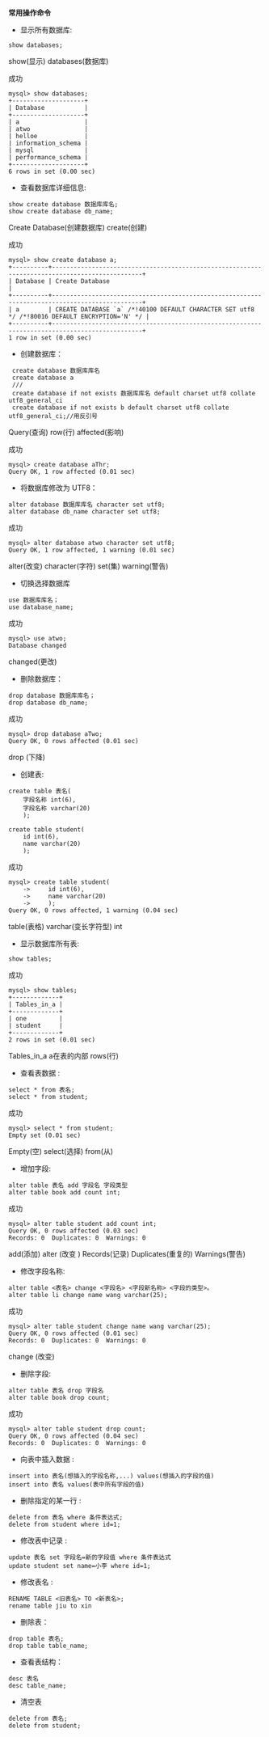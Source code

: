 **常用操作命令**



- 显示所有数据库:

```
show databases;
```

show(显示) databases(数据库)

成功

```
mysql> show databases;
+--------------------+
| Database           |
+--------------------+
| a                  |
| atwo               |
| helloe             |
| information_schema |
| mysql              |
| performance_schema |
+--------------------+
6 rows in set (0.00 sec)
```

- 查看数据库详细信息:

```
show create database 数据库库名;
show create database db_name;
```

 Create Database(创建数据库) create(创建)



成功

```
mysql> show create database a;
+----------+-----------------------------------------------------------------------------------------------+
| Database | Create Database                                                                               |
+----------+-----------------------------------------------------------------------------------------------+
| a        | CREATE DATABASE `a` /*!40100 DEFAULT CHARACTER SET utf8 */ /*!80016 DEFAULT ENCRYPTION='N' */ |
+----------+-----------------------------------------------------------------------------------------------+
1 row in set (0.00 sec)
```

- 创建数据库：

```
 create database 数据库库名
 create database a
 ///
 create database if not exists 数据库库名 default charset utf8 collate utf8_general_ci
 create database if not exists b default charset utf8 collate utf8_general_ci;//用反引号
```

Query(查询)  row(行) affected(影响)



成功

```
mysql> create database aThr;
Query OK, 1 row affected (0.01 sec)
```

- 将数据库修改为 UTF8： 

```
alter database 数据库库名 character set utf8;
alter database db_name character set utf8;
```

成功

```
mysql> alter database atwo character set utf8;
Query OK, 1 row affected, 1 warning (0.01 sec)
```

alter(改变) character(字符) set(集) warning(警告)



- 切换选择数据库

```
use 数据库库名；
use database_name;
```

成功

```
mysql> use atwo;
Database changed
```

changed(更改)



- 删除数据库： 

```
drop database 数据库库名；
drop database db_name;
```

成功

```
mysql> drop database aTwo;
Query OK, 0 rows affected (0.01 sec)
```

drop (下降)



- 创建表:

```
create table 表名(
    字段名称 int(6),
    字段名称 varchar(20)
    );

create table student(
    id int(6),
    name varchar(20)
    );
```

成功

```
mysql> create table student(
    ->     id int(6),
    ->     name varchar(20)
    ->     );
Query OK, 0 rows affected, 1 warning (0.04 sec)
```

table(表格) varchar(变长字符型) int



- 显示数据库所有表: 

```
show tables;
```

成功

```
mysql> show tables;
+-------------+
| Tables_in_a |
+-------------+
| one         |
| student     |
+-------------+
2 rows in set (0.01 sec)
```

Tables_in_a  a在表的内部   rows(行)



- 查看表数据 :

```
select * from 表名;
select * from student;
```

成功

```
mysql> select * from student;
Empty set (0.01 sec)
```

Empty(空) select(选择) from(从)



- 增加字段: 

```
alter table 表名 add 字段名 字段类型
alter table book add count int;
```

成功

```
mysql> alter table student add count int;
Query OK, 0 rows affected (0.03 sec)
Records: 0  Duplicates: 0  Warnings: 0
```

add(添加) alter  (改变 )  Records(记录) Duplicates(重复的) Warnings(警告)



- 修改字段名称: 

```
alter table <表名> change <字段名> <字段新名称> <字段的类型>。
alter table li change name wang varchar(25);
```

成功

```
mysql> alter table student change name wang varchar(25);
Query OK, 0 rows affected (0.01 sec)
Records: 0  Duplicates: 0  Warnings: 0
```

change (改变) 



- 删除字段: 

```
alter table 表名 drop 字段名
alter table book drop count;
```

成功

```
mysql> alter table student drop count;
Query OK, 0 rows affected (0.04 sec)
Records: 0  Duplicates: 0  Warnings: 0
```



- 向表中插入数据 :

```
insert into 表名(想插入的字段名称,...) values(想插入的字段的值)
insert into 表名 values(表中所有字段的值)
```



- 删除指定的某一行 :

```
delete from 表名 where 条件表达式;
delete from student where id=1;
```



- 修改表中记录 :

```
update 表名 set 字段名=新的字段值 where 条件表达式
update student set name=小李 where id=1;
```



- 修改表名 :

```
RENAME TABLE <旧表名> TO <新表名>;
rename table jiu to xin
```



- 删除表： 

```
drop table 表名;
drop table table_name;
```



- 查看表结构： 

```
desc 表名
desc table_name;
```



- 清空表 

```
delete from 表名;
delete from student;
```


